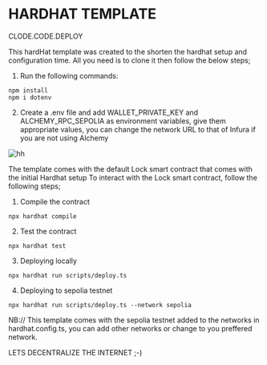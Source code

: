 # HARDHAT TEMPLATE

CLODE.CODE.DEPLOY

This hardHat template was created to the shorten the hardhat setup and configuration time.
All you need is to clone it then follow the below steps;

1. Run the following commands:

  ```shell
  npm install
  npm i dotenv
  ```

2. Create a .env file and add WALLET_PRIVATE_KEY and ALCHEMY_RPC_SEPOLIA as environment variables, give them appropriate values, you can change the network URL to that of Infura if you are not using Alchemy

  ![hh](https://github.com/user-attachments/assets/be7e3bf2-e223-4df6-9064-bb55a0b0479a)

  
The template comes with the default Lock smart contract that comes with the initial Hardhat setup
To interact with the Lock smart contract, follow the following steps;

1. Compile the contract
  ``` shell
  npx hardhat compile
  ```

2. Test the contract
  ```shell
  npx hardhat test
  ```

3. Deploying locally
  ```shell
  npx hardhat run scripts/deploy.ts
  ```
4. Deploying to sepolia testnet
  ```shell
  npx hardhat run scripts/deploy.ts --network sepolia
  ```

NB:// This template comes with the sepolia testnet added to the networks in hardhat.config.ts, you can add other networks or change to you preffered network.

LETS DECENTRALIZE THE INTERNET ;-)
